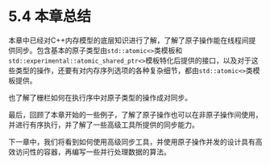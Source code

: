 # 5.4 本章总结

本章中已经对C++内存模型的底层知识进行了解，了解了原子操作能在线程间提供同步。包含基本的原子类型由`std::atomic<>`类模板和`std::experimental::atomic_shared_ptr<>`模板特化后提供的接口，以及对于这些类型的操作，还要有对内存序列选项的各种复杂细节，都由`std::atomic<>`类模板提供。

也了解了栅栏如何在执行序中对原子类型的操作成对同步。

最后，回顾了本章开始的一些例子，了解了原子操作也可以在非原子操作间使用，并进行有序执行，并了解了一些高级工具所提供的同步能力。

下一章中，我们将看到如何使用高级同步工具，并使用原子操作并发的设计具有高效访问性的容器，再编写一些并行处理数据的算法。